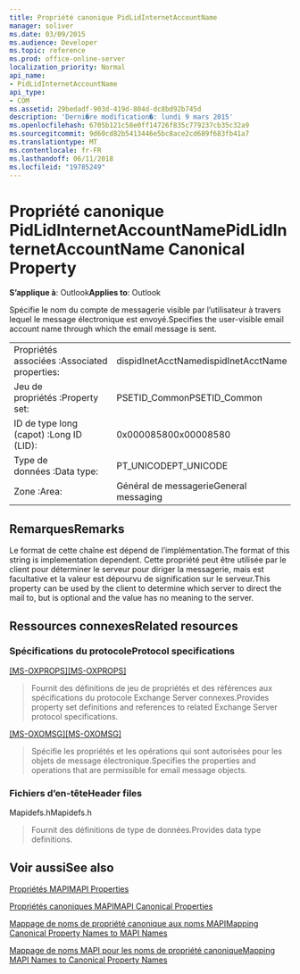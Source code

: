 ```yaml
---
title: Propriété canonique PidLidInternetAccountName
manager: soliver
ms.date: 03/09/2015
ms.audience: Developer
ms.topic: reference
ms.prod: office-online-server
localization_priority: Normal
api_name:
- PidLidInternetAccountName
api_type:
- COM
ms.assetid: 29bedadf-903d-419d-804d-dc8bd92b745d
description: 'Derni�re modification�: lundi 9 mars 2015'
ms.openlocfilehash: 6705b121c58e0ff14726f835c779237cb35c32a9
ms.sourcegitcommit: 9d60cd82b5413446e5bc8ace2cd689f683fb41a7
ms.translationtype: MT
ms.contentlocale: fr-FR
ms.lasthandoff: 06/11/2018
ms.locfileid: "19785249"
---
```

# <a name="pidlidinternetaccountname-canonical-property"></a><span data-ttu-id="53a41-103">Propriété canonique PidLidInternetAccountName</span><span class="sxs-lookup"><span data-stu-id="53a41-103">PidLidInternetAccountName Canonical Property</span></span>

  
  
<span data-ttu-id="53a41-104">**S’applique à**: Outlook</span><span class="sxs-lookup"><span data-stu-id="53a41-104">**Applies to**: Outlook</span></span> 
  
<span data-ttu-id="53a41-105">Spécifie le nom du compte de messagerie visible par l’utilisateur à travers lequel le message électronique est envoyé.</span><span class="sxs-lookup"><span data-stu-id="53a41-105">Specifies the user-visible email account name through which the email message is sent.</span></span>
  
|||
|:-----|:-----|
|<span data-ttu-id="53a41-106">Propriétés associées :</span><span class="sxs-lookup"><span data-stu-id="53a41-106">Associated properties:</span></span>  <br/> |<span data-ttu-id="53a41-107">dispidInetAcctName</span><span class="sxs-lookup"><span data-stu-id="53a41-107">dispidInetAcctName</span></span>  <br/> |
|<span data-ttu-id="53a41-108">Jeu de propriétés :</span><span class="sxs-lookup"><span data-stu-id="53a41-108">Property set:</span></span>  <br/> |<span data-ttu-id="53a41-109">PSETID_Common</span><span class="sxs-lookup"><span data-stu-id="53a41-109">PSETID_Common</span></span>  <br/> |
|<span data-ttu-id="53a41-110">ID de type long (capot) :</span><span class="sxs-lookup"><span data-stu-id="53a41-110">Long ID (LID):</span></span>  <br/> |<span data-ttu-id="53a41-111">0x00008580</span><span class="sxs-lookup"><span data-stu-id="53a41-111">0x00008580</span></span>  <br/> |
|<span data-ttu-id="53a41-112">Type de données :</span><span class="sxs-lookup"><span data-stu-id="53a41-112">Data type:</span></span>  <br/> |<span data-ttu-id="53a41-113">PT_UNICODE</span><span class="sxs-lookup"><span data-stu-id="53a41-113">PT_UNICODE</span></span>  <br/> |
|<span data-ttu-id="53a41-114">Zone :</span><span class="sxs-lookup"><span data-stu-id="53a41-114">Area:</span></span>  <br/> |<span data-ttu-id="53a41-115">Général de messagerie</span><span class="sxs-lookup"><span data-stu-id="53a41-115">General messaging</span></span>  <br/> |
   
## <a name="remarks"></a><span data-ttu-id="53a41-116">Remarques</span><span class="sxs-lookup"><span data-stu-id="53a41-116">Remarks</span></span>

<span data-ttu-id="53a41-117">Le format de cette chaîne est dépend de l’implémentation.</span><span class="sxs-lookup"><span data-stu-id="53a41-117">The format of this string is implementation dependent.</span></span> <span data-ttu-id="53a41-118">Cette propriété peut être utilisée par le client pour déterminer le serveur pour diriger la messagerie, mais est facultative et la valeur est dépourvu de signification sur le serveur.</span><span class="sxs-lookup"><span data-stu-id="53a41-118">This property can be used by the client to determine which server to direct the mail to, but is optional and the value has no meaning to the server.</span></span>
  
## <a name="related-resources"></a><span data-ttu-id="53a41-119">Ressources connexes</span><span class="sxs-lookup"><span data-stu-id="53a41-119">Related resources</span></span>

### <a name="protocol-specifications"></a><span data-ttu-id="53a41-120">Spécifications du protocole</span><span class="sxs-lookup"><span data-stu-id="53a41-120">Protocol specifications</span></span>

<span data-ttu-id="53a41-121">[[MS-OXPROPS]](http://msdn.microsoft.com/library/f6ab1613-aefe-447d-a49c-18217230b148%28Office.15%29.aspx)</span><span class="sxs-lookup"><span data-stu-id="53a41-121">[[MS-OXPROPS]](http://msdn.microsoft.com/library/f6ab1613-aefe-447d-a49c-18217230b148%28Office.15%29.aspx)</span></span>
  
> <span data-ttu-id="53a41-122">Fournit des définitions de jeu de propriétés et des références aux spécifications du protocole Exchange Server connexes.</span><span class="sxs-lookup"><span data-stu-id="53a41-122">Provides property set definitions and references to related Exchange Server protocol specifications.</span></span>
    
<span data-ttu-id="53a41-123">[[MS-OXOMSG]](http://msdn.microsoft.com/library/daa9120f-f325-4afb-a738-28f91049ab3c%28Office.15%29.aspx)</span><span class="sxs-lookup"><span data-stu-id="53a41-123">[[MS-OXOMSG]](http://msdn.microsoft.com/library/daa9120f-f325-4afb-a738-28f91049ab3c%28Office.15%29.aspx)</span></span>
  
> <span data-ttu-id="53a41-124">Spécifie les propriétés et les opérations qui sont autorisées pour les objets de message électronique.</span><span class="sxs-lookup"><span data-stu-id="53a41-124">Specifies the properties and operations that are permissible for email message objects.</span></span>
    
### <a name="header-files"></a><span data-ttu-id="53a41-125">Fichiers d’en-tête</span><span class="sxs-lookup"><span data-stu-id="53a41-125">Header files</span></span>

<span data-ttu-id="53a41-126">Mapidefs.h</span><span class="sxs-lookup"><span data-stu-id="53a41-126">Mapidefs.h</span></span>
  
> <span data-ttu-id="53a41-127">Fournit des définitions de type de données.</span><span class="sxs-lookup"><span data-stu-id="53a41-127">Provides data type definitions.</span></span>
    
## <a name="see-also"></a><span data-ttu-id="53a41-128">Voir aussi</span><span class="sxs-lookup"><span data-stu-id="53a41-128">See also</span></span>



[<span data-ttu-id="53a41-129">Propriétés MAPI</span><span class="sxs-lookup"><span data-stu-id="53a41-129">MAPI Properties</span></span>](mapi-properties.md)
  
[<span data-ttu-id="53a41-130">Propriétés canoniques MAPI</span><span class="sxs-lookup"><span data-stu-id="53a41-130">MAPI Canonical Properties</span></span>](mapi-canonical-properties.md)
  
[<span data-ttu-id="53a41-131">Mappage de noms de propriété canonique aux noms MAPI</span><span class="sxs-lookup"><span data-stu-id="53a41-131">Mapping Canonical Property Names to MAPI Names</span></span>](mapping-canonical-property-names-to-mapi-names.md)
  
[<span data-ttu-id="53a41-132">Mappage de noms MAPI pour les noms de propriété canonique</span><span class="sxs-lookup"><span data-stu-id="53a41-132">Mapping MAPI Names to Canonical Property Names</span></span>](mapping-mapi-names-to-canonical-property-names.md)

